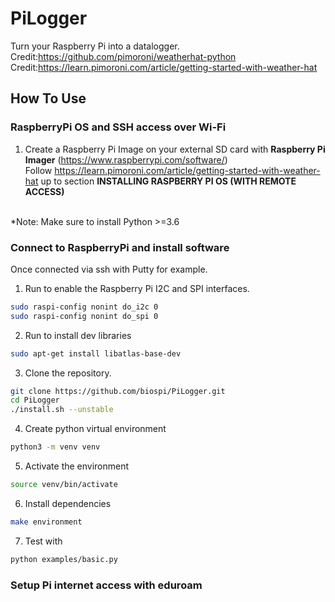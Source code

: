 # PiLogger
Turn your Raspberry Pi into a datalogger. <br>
Credit:https://github.com/pimoroni/weatherhat-python <br>
Credit:https://learn.pimoroni.com/article/getting-started-with-weather-hat

## How To Use

### RaspberryPi OS and SSH access over Wi-Fi

1) Create a Raspberry Pi Image on your external SD card with **Raspberry Pi Imager** (https://www.raspberrypi.com/software/) <br>
Follow https://learn.pimoroni.com/article/getting-started-with-weather-hat up to section **INSTALLING RASPBERRY PI OS (WITH REMOTE ACCESS)**
<br>
*Note: Make sure to install Python >=3.6

   
### Connect to RaspberryPi and install software
Once connected via ssh with Putty for example.

1) Run to enable the Raspberry Pi I2C and SPI interfaces.
```bash
sudo raspi-config nonint do_i2c 0
sudo raspi-config nonint do_spi 0
```

2) Run to install dev libraries
```bash
sudo apt-get install libatlas-base-dev
```

3) Clone the repository.
```bash
git clone https://github.com/biospi/PiLogger.git
cd PiLogger
./install.sh --unstable
```

4) Create python virtual environment 
```bash
python3 -m venv venv
```
5) Activate the environment
```bash
source venv/bin/activate
```
6) Install dependencies 
```bash
make environment
```

7) Test with 
```bash
python examples/basic.py
```

### Setup Pi internet access with eduroam
